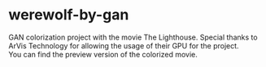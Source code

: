 # werewolf-by-gan
GAN colorization project with the movie The Lighthouse. Special thanks to ArVis Technology for allowing the usage of their GPU for the project.  
You can find the preview version of the colorized movie.
[](https://github.com/highcansavci/werewolf-by-gan/assets/43791867/9300da75-aeb6-41f0-b3f4-426c2a2abc38)



